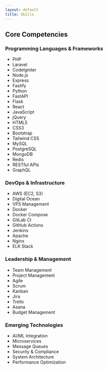 ```yaml
---
layout: default
title: Skills
---
```


## Core Competencies

### Programming Languages & Frameworks

<ul class="skills-list">
  <li>PHP</li>
  <li>Laravel</li>
  <li>CodeIgniter</li>
  <li>Node.js</li>
  <li>Express</li>
  <li>Fastify</li>
  <li>Python</li>
  <li>FastAPI</li>
  <li>Flask</li>
  <li>React</li>
  <li>JavaScript</li>
  <li>jQuery</li>
  <li>HTML5</li>
  <li>CSS3</li>
  <li>Bootstrap</li>
  <li>Tailwind CSS</li>
  <li>MySQL</li>
  <li>PostgreSQL</li>
  <li>MongoDB</li>
  <li>Redis</li>
  <li>RESTful APIs</li>
  <li>GraphQL</li>
</ul>

### DevOps & Infrastructure

<ul class="skills-list">
  <li>AWS (EC2, S3)</li>
  <li>Digital Ocean</li>
  <li>VPS Management</li>
  <li>Docker</li>
  <li>Docker Compose</li>
  <li>GitLab CI</li>
  <li>GitHub Actions</li>
  <li>Jenkins</li>
  <li>Apache</li>
  <li>Nginx</li>
  <li>ELK Stack</li>
</ul>

### Leadership & Management

<ul class="skills-list">
  <li>Team Management</li>
  <li>Project Management</li>
  <li>Agile</li>
  <li>Scrum</li>
  <li>Kanban</li>
  <li>Jira</li>
  <li>Trello</li>
  <li>Asana</li>
  <li>Budget Management</li>
</ul>

### Emerging Technologies

<ul class="skills-list">
  <li>AI/ML Integration</li>
  <li>Microservices</li>
  <li>Message Queues</li>
  <li>Security & Compliance</li>
  <li>System Architecture</li>
  <li>Performance Optimization</li>
</ul>